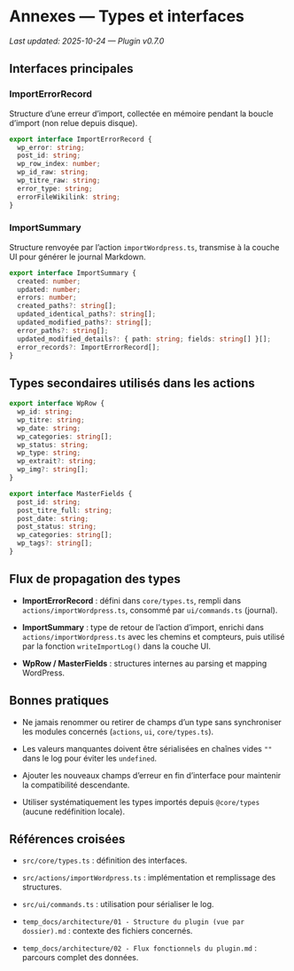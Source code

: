 # Annexes — Types et interfaces
_Last updated: 2025-10-24 — Plugin v0.7.0_

## Interfaces principales

### ImportErrorRecord
Structure d’une erreur d’import, collectée en mémoire pendant la boucle d’import (non relue depuis disque).

```ts
export interface ImportErrorRecord {
  wp_error: string;
  post_id: string;
  wp_row_index: number;
  wp_id_raw: string;
  wp_titre_raw: string;
  error_type: string;
  errorFileWikilink: string;
}
```

### ImportSummary

Structure renvoyée par l’action `importWordpress.ts`, transmise à la couche UI pour générer le journal Markdown.

```ts
export interface ImportSummary {
  created: number;
  updated: number;
  errors: number;
  created_paths?: string[];
  updated_identical_paths?: string[];
  updated_modified_paths?: string[];
  error_paths?: string[];
  updated_modified_details?: { path: string; fields: string[] }[];
  error_records?: ImportErrorRecord[];
}

```

## Types secondaires utilisés dans les actions

```ts
export interface WpRow {
  wp_id: string;
  wp_titre: string;
  wp_date: string;
  wp_categories: string[];
  wp_status: string;
  wp_type: string;
  wp_extrait?: string;
  wp_img?: string[];
}

export interface MasterFields {
  post_id: string;
  post_titre_full: string;
  post_date: string;
  post_status: string;
  wp_categories: string[];
  wp_tags?: string[];
}
```

## Flux de propagation des types

- **ImportErrorRecord** : défini dans `core/types.ts`, rempli dans `actions/importWordpress.ts`, consommé par `ui/commands.ts` (journal).
    
- **ImportSummary** : type de retour de l’action d’import, enrichi dans `actions/importWordpress.ts` avec les chemins et compteurs, puis utilisé par la fonction `writeImportLog()` dans la couche UI.
    
- **WpRow / MasterFields** : structures internes au parsing et mapping WordPress.
    

## Bonnes pratiques

- Ne jamais renommer ou retirer de champs d’un type sans synchroniser les modules concernés (`actions`, `ui`, `core/types.ts`).
    
- Les valeurs manquantes doivent être sérialisées en chaînes vides `""` dans le log pour éviter les `undefined`.
    
- Ajouter les nouveaux champs d’erreur en fin d’interface pour maintenir la compatibilité descendante.
    
- Utiliser systématiquement les types importés depuis `@core/types` (aucune redéfinition locale).
    

## Références croisées

- `src/core/types.ts` : définition des interfaces.
    
- `src/actions/importWordpress.ts` : implémentation et remplissage des structures.
    
- `src/ui/commands.ts` : utilisation pour sérialiser le log.
    
- `temp_docs/architecture/01 - Structure du plugin (vue par dossier).md` : contexte des fichiers concernés.
    
- `temp_docs/architecture/02 - Flux fonctionnels du plugin.md` : parcours complet des données.

